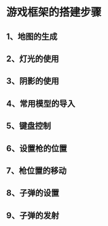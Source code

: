 # 游戏框架的搭建步骤
## 1、地图的生成
## 2、灯光的使用
## 3、阴影的使用
## 4、常用模型的导入
## 5、键盘控制
## 6、设置枪的位置
## 7、枪位置的移动
## 8、子弹的设置
## 9、子弹的发射